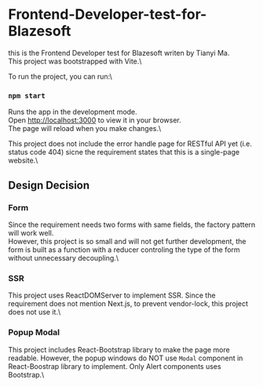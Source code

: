 # Frontend-Developer-test-for-Blazesoft
this is the Frontend Developer test for Blazesoft writen by Tianyi Ma.\
This project was bootstrapped with Vite.\

To run the project, you can run:\
### `npm start`
Runs the app in the development mode.\
Open [http://localhost:3000](http://localhost:5173) to view it in your browser.\
The page will reload when you make changes.\

This project does not include the error handle page for RESTful API yet (i.e. status code 404) sicne the requirement states that this is a single-page website.\

## Design Decision

### Form
Since the requirement needs two forms with same fields, the factory pattern will work well.\
However, this project is so small and will not get further development, the form is built as a function with a reducer controling the type of the form without unnecessary decoupling.\

### SSR
This project uses ReactDOMServer to implement SSR. Since the requirement does not mention Next.js, to prevent vendor-lock, this project does not use it.\

### Popup Modal
This project includes React-Bootstrap library to make the page more readable. However, the popup windows do NOT use `Modal` component in React-Boostrap library to implement. Only Alert components uses Bootstrap.\
